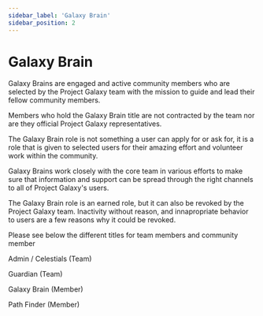 ```yaml
---
sidebar_label: 'Galaxy Brain'
sidebar_position: 2
---
```


# Galaxy Brain

Galaxy Brains are engaged and active community members who are selected by the Project Galaxy team with the mission to guide and lead their fellow community members.  

Members who hold the Galaxy Brain title are not contracted by the team nor are they official Project Galaxy representatives. 

The Galaxy Brain role is not something a user can apply for or ask for, it is a role that is given to selected users for their amazing effort and volunteer work within the community.

Galaxy Brains work closely with the core team in various efforts to make sure that information and support can be spread through the right channels to all of Project Galaxy's users. 

The Galaxy Brain role is an earned role, but it can also be revoked by the Project Galaxy team. Inactivity without reason, and innapropriate behavior to users are a few reasons why it could be revoked.  

Please see below the different titles for team members and community member 

Admin / Celestials (Team) 

Guardian (Team) 

Galaxy Brain (Member) 

Path Finder (Member)
